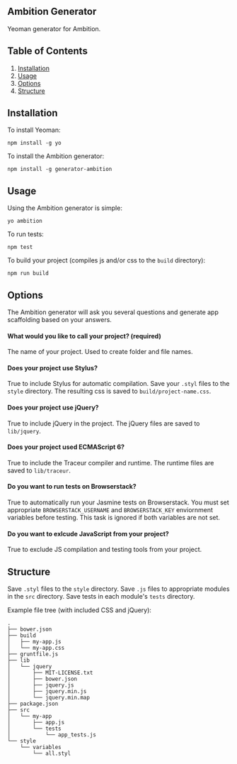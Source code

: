 ## Ambition Generator

Yeoman generator for Ambition.

## Table of Contents
1. [Installation](#installation)
1. [Usage](#usage)
1. [Options](#options)
1. [Structure](#structure)

## <a name="installation">Installation</a>

To install Yeoman:

```shell
npm install -g yo
```

To install the Ambition generator:

```shell
npm install -g generator-ambition
```

## <a name="usage">Usage</a>

Using the Ambition generator is simple:

```shell
yo ambition
```

To run tests:

```shell
npm test
```

To build your project (compiles js and/or css to the `build` directory):

```shell
npm run build
```

## <a name="options">Options</a>

The Ambition generator will ask you several questions and generate app scaffolding based on your answers.

#### What would you like to call your project? (required)

The name of your project. Used to create folder and file names.

#### Does your project use Stylus?

True to include Stylus for automatic compilation. Save your `.styl` files to the `style` directory. The resulting css is saved to `build/project-name.css`.

#### Does your project use jQuery?

True to include jQuery in the project. The jQuery files are saved to `lib/jquery`.


#### Does your project used ECMAScript 6?

True to include the Traceur compiler and runtime. The runtime files are saved to `lib/traceur`.

#### Do you want to run tests on Browserstack?

True to automatically run your Jasmine tests on Browserstack. You must set appropriate `BROWSERSTACK_USERNAME` and `BROWSERSTACK_KEY` enviornment variables before testing. This task is ignored if both variables are not set.

#### Do you want to exlcude JavaScript from your project?

True to exclude JS compilation and testing tools from your project.

## <a name="structure">Structure</a>

Save `.styl` files to the `style` directory. Save `.js` files to appropriate modules in the `src` directory. Save tests in each module's `tests` directory.

Example file tree (with included CSS and jQuery):

```shell
.
├── bower.json
├── build
│   ├── my-app.js
│   └── my-app.css
├── gruntfile.js
├── lib
│   └── jquery
│       ├── MIT-LICENSE.txt
│       ├── bower.json
│       ├── jquery.js
│       ├── jquery.min.js
│       └── jquery.min.map
├── package.json
├── src
│   └── my-app
│       ├── app.js
│       └── tests
│           └── app_tests.js
└── style
    └── variables
        └── all.styl
```

